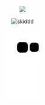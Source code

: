 <div align="center">
<img src="https://profile-counter.glitch.me/5c0/count.svg"/>
<div>


![skiddd](https://user-images.githubusercontent.com/93293719/189478020-75f9d9e9-3fe8-48c5-89a5-1f9f76ac27f4.gif)

![Snake animation](https://github.com/5c0/5c0/blob/output/github-contribution-grid-snake.svg)


